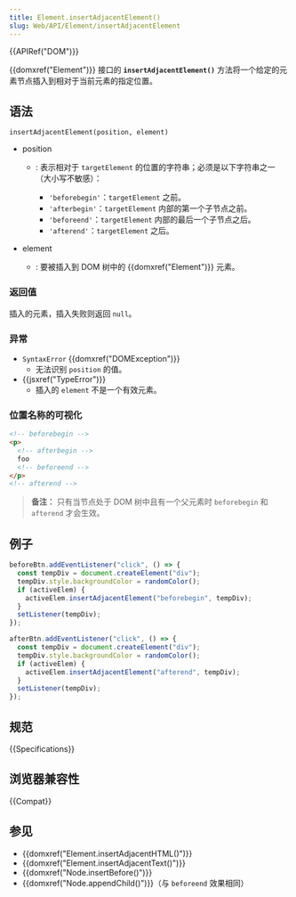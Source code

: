 ```yaml
---
title: Element.insertAdjacentElement()
slug: Web/API/Element/insertAdjacentElement
---
```


{{APIRef("DOM")}}

{{domxref("Element")}} 接口的 **`insertAdjacentElement()`** 方法将一个给定的元素节点插入到相对于当前元素的指定位置。

## 语法

```js-nolint
insertAdjacentElement(position, element)
```

- position

  - : 表示相对于 `targetElement` 的位置的字符串；必须是以下字符串之一（大小写不敏感）：

    - `'beforebegin'`：`targetElement` 之前。
    - `'afterbegin'`：`targetElement` 内部的第一个子节点之前。
    - `'beforeend'`：`targetElement` 内部的最后一个子节点之后。
    - `'afterend'`：`targetElement` 之后。

- element
  - : 要被插入到 DOM 树中的 {{domxref("Element")}} 元素。

### 返回值

插入的元素，插入失败则返回 `null`。

### 异常

- `SyntaxError` {{domxref("DOMException")}}
  - 无法识别 `position` 的值。
- {{jsxref("TypeError")}}
  - 插入的 `element` 不是一个有效元素。

### 位置名称的可视化

```html
<!-- beforebegin -->
<p>
  <!-- afterbegin -->
  foo
  <!-- beforeend -->
</p>
<!-- afterend -->
```

> **备注：** 只有当节点处于 DOM 树中且有一个父元素时 `beforebegin` 和 `afterend` 才会生效。

## 例子

```js
beforeBtn.addEventListener("click", () => {
  const tempDiv = document.createElement("div");
  tempDiv.style.backgroundColor = randomColor();
  if (activeElem) {
    activeElem.insertAdjacentElement("beforebegin", tempDiv);
  }
  setListener(tempDiv);
});

afterBtn.addEventListener("click", () => {
  const tempDiv = document.createElement("div");
  tempDiv.style.backgroundColor = randomColor();
  if (activeElem) {
    activeElem.insertAdjacentElement("afterend", tempDiv);
  }
  setListener(tempDiv);
});
```

## 规范

{{Specifications}}

## 浏览器兼容性

{{Compat}}

## 参见

- {{domxref("Element.insertAdjacentHTML()")}}
- {{domxref("Element.insertAdjacentText()")}}
- {{domxref("Node.insertBefore()")}}
- {{domxref("Node.appendChild()")}}（与 `beforeend` 效果相同）
